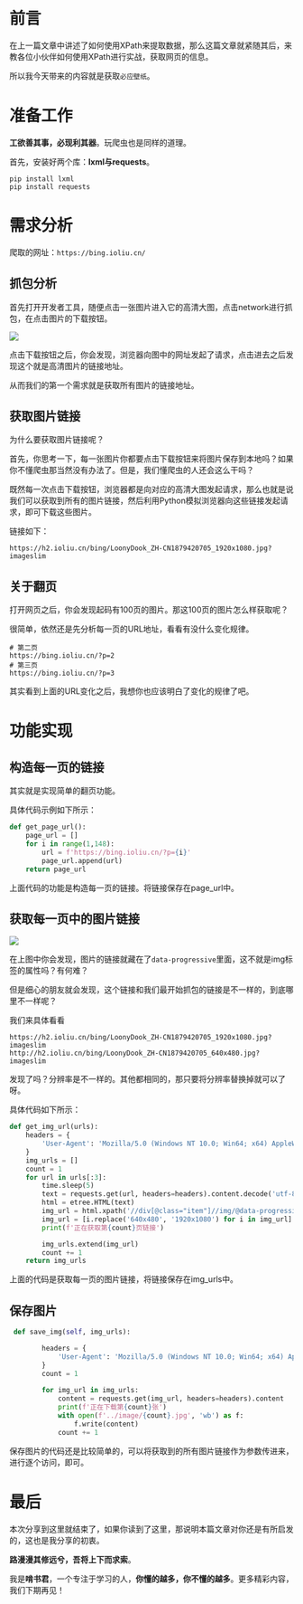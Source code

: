 # 前言

在上一篇文章中讲述了如何使用XPath来提取数据，那么这篇文章就紧随其后，来教各位小伙伴如何使用XPath进行实战，获取网页的信息。

所以我今天带来的内容就是获取`必应壁纸`。

# 准备工作

**工欲善其事，必现利其器**。玩爬虫也是同样的道理。

首先，安装好两个库：**lxml与requests**。

```
pip install lxml
pip install requests
```

# 需求分析

爬取的网址：`https://bing.ioliu.cn/`

## 抓包分析

首先打开开发者工具，随便点击一张图片进入它的高清大图，点击network进行抓包，在点击图片的下载按钮。

![](https://routing-ospf.oss-cn-beijing.aliyuncs.com/image-20201231214939778.png)

点击下载按钮之后，你会发现，浏览器向图中的网址发起了请求，点击进去之后发现这个就是高清图片的链接地址。

从而我们的第一个需求就是获取所有图片的链接地址。

## 获取图片链接

为什么要获取图片链接呢？

首先，你思考一下，每一张图片你都要点击下载按钮来将图片保存到本地吗？如果你不懂爬虫那当然没有办法了。但是，我们懂爬虫的人还会这么干吗？

既然每一次点击下载按钮，浏览器都是向对应的高清大图发起请求，那么也就是说我们可以获取到所有的图片链接，然后利用Python模拟浏览器向这些链接发起请求，即可下载这些图片。

链接如下：

```
https://h2.ioliu.cn/bing/LoonyDook_ZH-CN1879420705_1920x1080.jpg?imageslim
```



## 关于翻页

打开网页之后，你会发现起码有100页的图片。那这100页的图片怎么样获取呢？

很简单，依然还是先分析每一页的URL地址，看看有没什么变化规律。

```
# 第二页
https://bing.ioliu.cn/?p=2
# 第三页
https://bing.ioliu.cn/?p=3
```

其实看到上面的URL变化之后，我想你也应该明白了变化的规律了吧。

# 功能实现

## 构造每一页的链接

其实就是实现简单的翻页功能。

具体代码示例如下所示：

```python
def get_page_url():
    page_url = []
    for i in range(1,148):
        url = f'https://bing.ioliu.cn/?p={i}'
        page_url.append(url)
    return page_url
```

上面代码的功能是构造每一页的链接。将链接保存在page_url中。

## 获取每一页中的图片链接

![](https://routing-ospf.oss-cn-beijing.aliyuncs.com/image-20210101005956495.png)

在上图中你会发现，图片的链接就藏在了`data-progressive`里面，这不就是img标签的属性吗？有何难？

但是细心的朋友就会发现，这个链接和我们最开始抓包的链接是不一样的，到底哪里不一样呢？

我们来具体看看

```
https://h2.ioliu.cn/bing/LoonyDook_ZH-CN1879420705_1920x1080.jpg?imageslim
http://h2.ioliu.cn/bing/LoonyDook_ZH-CN1879420705_640x480.jpg?imageslim
```

发现了吗？分辨率是不一样的。其他都相同的，那只要将分辨率替换掉就可以了呀。

具体代码如下所示：

```python
def get_img_url(urls):
    headers = {
        'User-Agent': 'Mozilla/5.0 (Windows NT 10.0; Win64; x64) AppleWebKit/537.36 (KHTML, like Gecko) Chrome/87.0.4280.66 Safari/537.36'
    }
    img_urls = []
    count = 1
    for url in urls[:3]:
        time.sleep(5)
        text = requests.get(url, headers=headers).content.decode('utf-8')
        html = etree.HTML(text)
        img_url = html.xpath('//div[@class="item"]//img/@data-progressive')
        img_url = [i.replace('640x480', '1920x1080') for i in img_url]
        print(f'正在获取第{count}页链接')

        img_urls.extend(img_url)
        count += 1
    return img_urls
```

上面的代码是获取每一页的图片链接，将链接保存在img_urls中。

## 保存图片

```python
 def save_img(self, img_urls):

        headers = {
            'User-Agent': 'Mozilla/5.0 (Windows NT 10.0; Win64; x64) AppleWebKit/537.36 (KHTML, like Gecko) Chrome/87.0.4280.66 Safari/537.36'
        }
        count = 1
        
        for img_url in img_urls:
            content = requests.get(img_url, headers=headers).content
            print(f'正在下载第{count}张')
            with open(f'../image/{count}.jpg', 'wb') as f:
                f.write(content)
            count += 1
```

保存图片的代码还是比较简单的，可以将获取到的所有图片链接作为参数传进来，进行逐个访问，即可。

# 最后

本次分享到这里就结束了，如果你读到了这里，那说明本篇文章对你还是有所启发的，这也是我分享的初衷。

**路漫漫其修远兮，吾将上下而求索**。

我是**啃书君**，一个专注于学习的人，**你懂的越多，你不懂的越多**。更多精彩内容，我们下期再见！

